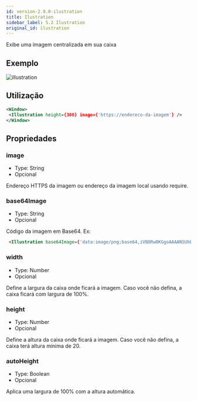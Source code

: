 ```yaml
---
id: version-2.9.0-ilustration
title: Ilustration
sidebar_label: 5.2 Ilustration
original_id: ilustration
---
```


Exibe uma imagem centralizada em sua caixa

## Exemplo

![illustration](assets/images_components/v2.0.0/illustration.jpg)

## Utilização

```xml
<Window>
 <Illustration height={300} image={'https://endereco-da-imagem'} />
</Window>
```

## Propriedades

### image

- Type: String
- Opcional

Endereço HTTPS da imagem ou endereço da imagem local usando require.

### base64Image

- Type: String
- Opcional

Código da imagem em Base64. Ex:

```xml
 <Illustration base64Image={'data:image/png;base64,iVBORw0KGgoAAAANSUhEUgAAAXkAAABgCA...'} />
```

### width

- Type: Number
- Opcional

Define a largura da caixa onde ficará a imagem.
Caso você não defina, a caixa ficará com largura de 100%.

### height

- Type: Number
- Opcional

Define a altura da caixa onde ficará a imagem.
Caso você não defina, a caixa terá altura mínima de 20.

### autoHeight

- Type: Boolean
- Opcional

Aplica uma largura de 100% com a altura automática.